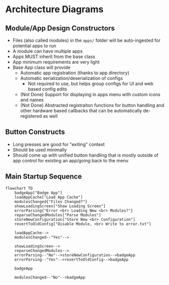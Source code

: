 # Architecture Diagrams


## Module/App Design Constructors

- Files (also called modules) in the `apps/` folder will be auto-ingested for potential apps to run
- A module can have multiple apps
- Apps MUST inherit from the base class
- App minimum requirements are very light
- Base App class will provide
    - Automatic app registration (thanks to app directory)
    - Automatic serialization/deserialization of configs 
        - Not required to use, but helps group configs for UI and web based config edits
    - (Not Done) Support for displaying in apps menu with custom icons and names
    - (Not Done) Abstracted registraiton functions for button handling and other hardware based callbacks that can be 
    automatically de-registered as well


## Button Constructs
- Long presses are good for "exiting" context
- Should be used minimally
- Should come up with unified button handling that is mostly outside of app control for existing an app/going back to 
the menu



## Main Startup Sequence
```mermaid
flowchart TD
    badgeApp["Badge App"]
    loadAppCache["Load App Cache"]
    modulesChanged{"Files Changed?"}
    showLoadingScreen["Show Loading Screen"]
    errorParsing{"Error <br> Loading New <br> Modules?"}
    reparseChangedModules["Parse Modules"]
    storeNewConfiguration["Store New <br> Configuration"]
    revertToOldConfig["Disable Module, <br> Write to error.txt"]

    loadAppCache-->
    modulesChanged--"Yes"-->
    
    showLoadingScreen-->
    reparseChangedModules-->
    errorParsing--"No"-->storeNewConfiguration-->badgeApp
    errorParsing--"Yes"-->revertToOldConfig-->badgeApp

    badgeApp

    modulesChanged--"No"-->badgeApp

```
